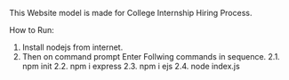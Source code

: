 This Website model is made for College Internship Hiring Process.

How to Run:
  1. Install nodejs from internet.
  2. Then on command prompt Enter Follwing commands in sequence.
      2.1. npm init
      2.2. npm i express
      2.3. npm i ejs
      2.4. node index.js
